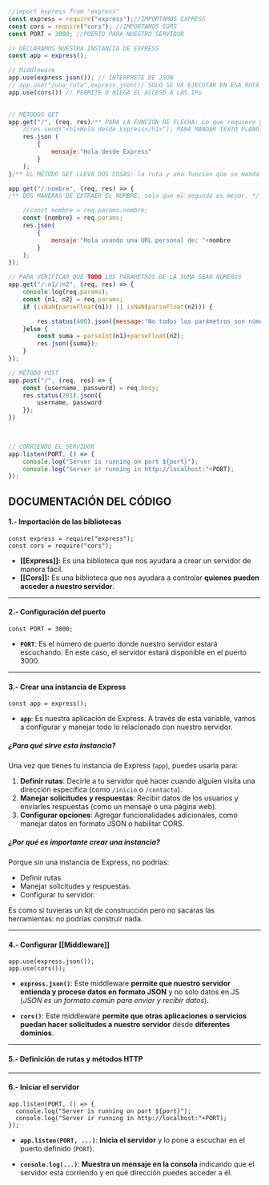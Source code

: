 
```JavaScript
//import express from "express"
const express = require("express");//IMPORTAMOS EXPRESS
const cors = require("cors"); //IMPORTAMOS CORS
const PORT = 3000; //PUERTO PARA NUESTRO SERVIDOR

// DECLARAMOS NUESTRA INSTANCIA DE EXPRESS
const app = express();

// Middleware
app.use(express.json()); // INTERPRETE DE JSON
// app.use("/una_ruta",express.json()) SOLO SE VA EJECUTAR EN ESA RUTA
app.use(cors()) // PERMITE O NIEGA EL ACCESO A LAS IPs
 

// MÉTODOS GET
app.get("/", (req, res)/** PARA LA FUNCIÓN DE FLECHA: Lo que requiero y lo que devuelvo */ => {
	//res.send("<h1>Hola desde Express</h1>"); PARA MANDAR TEXTO PLANO.
	res.json (
		{
			mensaje:"Hola desde Express"
		}
	);
}/** EL MÉTODO GET LLEVA DOS COSAS: la ruta y una función que se manda a llamar. */);

app.get("/:nombre", (req, res) => {
/** DOS MANERAS DE EXTRAER EL NOMBRE: solo que el segundo es mejor. */

	//const nombre = req.params.nombre;
	const {nombre} = req.params;
	res.json(
		{
			mensaje:"Hola usando una URL personal de: "+nombre
		}
	);
});

// PARA VERIFICAR QUE TODO LOS PARAMETROS DE LA SUMA SEAN NÚMEROS
app.get("/:n1/:n2", (req, res) => {
	console.log(req.params);
	const {n1, n2} = req.params;
	if (isNaN(parseFloat(n1)) || isNaN(parseFloat(n2))) {

		res.status(400).json({message:"No todos los parámetros son números"})
	}else {
		const suma = parseInt(n1)+parseFloat(n2);
		res.json({suma});
	}
});

// MÉTODO POST
app.post("/", (req, res) => {
	const {username, password} = req.body;
	res.status(201).json({
		username, password
	});
})

  

// CORRIENDO EL SERVIDOR
app.listen(PORT, () => {
	console.log("Server is running on port ${port}");
	console.log("Server ir running in http://localhost:"+PORT);
});
```

## DOCUMENTACIÓN DEL CÓDIGO

#### 1.- Importación de las bibliotecas
```JS
const express = require("express");
const cors = require("cors");
```
- **[[Express]]:** Es una biblioteca que nos ayudara a crear un servidor de manera fácil.
- **[[Cors]]:** Es una biblioteca que nos ayudara a controlar **quienes pueden acceder a nuestro servidor**.

---

#### 2.- Configuración del puerto

```JS
const PORT = 3000;
```

- **`PORT`**: Es el número de puerto donde nuestro servidor estará escuchando. En este caso, el servidor estará disponible en el puerto 3000.

---

#### 3.- Crear una instancia de Express

```JS
const app = express();
```
- **`app`**: Es nuestra aplicación de Express. A través de esta variable, vamos a configurar y manejar todo lo relacionado con nuestro servidor.

##### ¿Para qué sirve esta instancia?

Una vez que tienes tu instancia de Express (`app`), puedes usarla para:

1. **Definir rutas**: Decirle a tu servidor qué hacer cuando alguien visita una dirección específica (como `/inicio` o `/contacto`).
2. **Manejar solicitudes y respuestas**: Recibir datos de los usuarios y enviarles respuestas (como un mensaje o una página web).
3. **Configurar opciones**: Agregar funcionalidades adicionales, como manejar datos en formato JSON o habilitar CORS.

##### ¿Por qué es importante crear una instancia?

Porque sin una instancia de Express, no podrías:

- Definir rutas.
- Manejar solicitudes y respuestas.
- Configurar tu servidor.

Es como si tuvieras un kit de construcción pero no sacaras las herramientas: no podrías construir nada. 

---

#### 4.- Configurar [[Middleware]]

```JS
app.use(express.json());
app.use(cors());
```

- **`express.json()`**: Este middleware **permite que nuestro servidor entienda y procese datos en formato JSON** y no solo datos en JS (_JSON es un formato común para enviar y recibir datos_).

- **`cors()`**: Este middleware **permite que otras aplicaciones o servicios puedan hacer solicitudes a nuestro servidor** desde **diferentes dominios**.

---

#### 5.- Definición de rutas y métodos HTTP


---

#### 6.- Iniciar el servidor

```JS
app.listen(PORT, () => {
  console.log("Server is running on port ${port}");
  console.log("Server ir running in http://localhost:"+PORT);
});
```

- **`app.listen(PORT, ...)`**: **Inicia el servidor** y lo pone a escuchar en el puerto definido (`PORT`).
    
- **`console.log(...)`**: **Muestra un mensaje en la consola** indicando que el servidor está corriendo y en qué dirección puedes acceder a él.